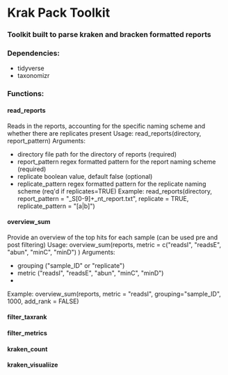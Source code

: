 # Krak Pack Toolkit

### Toolkit built to parse kraken and bracken formatted reports 

### Dependencies:
- tidyverse
- taxonomizr

### Functions:

#### read_reports 
Reads in the reports, accounting for the specific naming scheme and whether there are replicates present
Usage: read_reports(directory, report_pattern)
Arguments: 
- directory 	file path for the directory of reports (required)
- report_pattern	regex formatted pattern for the report naming scheme (required)
- replicate 	boolean value, default false (optional)
- replicate_pattern	regex formatted pattern for the replicate naming scheme (req'd if replicates=TRUE)
Example: read_reports(directory, report_pattern = "_S[0-9]+_nt_report.txt", replicate = TRUE, replicate_pattern = "[a|b]")

#### overview_sum
Provide an overview of the top hits for each sample (can be used pre and post filtering)
Usage: overview_sum(reports, metric = c("readsI", "readsE", "abun", "minC", "minD") )
Arguments:
- grouping ("sample_ID" or "replicate")
- metric ("readsI", "readsE", "abun", "minC", "minD")
-

Example: overview_sum(reports, metric = "readsI", grouping="sample_ID", 1000, add_rank = FALSE)


#### filter_taxrank




#### filter_metrics


#### kraken_count 


#### kraken_visualiize
